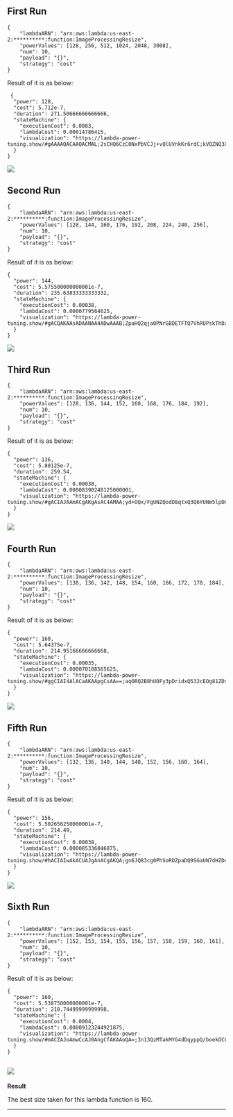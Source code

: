 ## First Run 
```
{
    "lambdaARN": "arn:aws:lambda:us-east-2:**********:function:ImageProcessingResize",
    "powerValues": [128, 256, 512, 1024, 2048, 3008],
    "num": 10,
    "payload": "{}",
    "strategy": "cost"
}
```
Result of it is as below: 

```
 {
  "power": 128,
  "cost": 5.712e-7,
  "duration": 271.50666666666666,
  "stateMachine": {
    "executionCost": 0.0003,
    "lambdaCost": 0.00014786415,
    "visualization": "https://lambda-power-tuning.show/#gAAAAQACAAQACMAL;2sCHQ6CzC0NxPbVCJj+vQlUVnkKr6rdC;kVQZNQ3XHTUrMU01cG3GNX1jNDYFWJg2"
  }
} 
```

<img src="first_run.png"
     style="float: center;" />

## Second Run 
```
{
    "lambdaARN": "arn:aws:lambda:us-east-2:**********:function:ImageProcessingResize",
    "powerValues": [128, 144, 160, 176, 192, 208, 224, 240, 256],
    "num": 10,
    "payload": "{}",
    "strategy": "cost"
}
```
Result of it is as below: 

```
{
  "power": 144,
  "cost": 5.575500000000001e-7,
  "duration": 235.63833333333332,
  "stateMachine": {
    "executionCost": 0.00038,
    "lambdaCost": 0.0000779564625,
    "visualization": "https://lambda-power-tuning.show/#gACQAKAAsADAANAA4ADwAAAB;ZpaHQ2qja0PNrGBDETFTQ7VhRUPskThDzQwoQzPzGkOuRwdD;kVQZNYuqFTVxix41oVIkNVZsJzV3dyk187cmNVvUIzWRVBk1"
  }
}
```

<img src="second_run.png"
     style="float: center;" />

## Third Run 
```
{
    "lambdaARN": "arn:aws:lambda:us-east-2:**********:function:ImageProcessingResize",
    "powerValues": [128, 136, 144, 152, 160, 168, 176, 184, 192],
    "num": 10,
    "payload": "{}",
    "strategy": "cost"
}
```
Result of it is as below: 

```
{
  "power": 136,
  "cost": 5.80125e-7,
  "duration": 259.54,
  "stateMachine": {
    "executionCost": 0.00038,
    "lambdaCost": 0.00008390248125000001,
    "visualization": "https://lambda-power-tuning.show/#gACIAJAAmACgAKgAsAC4AMAA;yd+OQx/FgUNZQodD8qtxQ3Q6YUNm5lpDG6hUQya/TkPG0kVD;6zghNeO5GzXJ3Cs1WP8hNdQ/HzVdCCI1DhklNYO9JzVWbCc1"
  }
}
```

<img src="third_run.png"
     style="float: center;" />

## Fourth Run 
```
{
    "lambdaARN": "arn:aws:lambda:us-east-2:**********:function:ImageProcessingResize",
    "powerValues": [130, 136, 142, 148, 154, 160, 166, 172, 178, 184],
    "num": 10,
    "payload": "{}",
    "strategy": "cost"
}
```
Result of it is as below: 

```
{
  "power": 160,
  "cost": 5.64375e-7,
  "duration": 214.95166666666668,
  "stateMachine": {
    "executionCost": 0.00035,
    "lambdaCost": 0.000070108565625,
    "visualization": "https://lambda-power-tuning.show/#ggCIAI4AlACaAKAApgCsAA==;aqORQ2B8hUOFy3pDridxQ532cEOg81ZDseRUQ/LrYkM=;NC0nNTPrHzXS9xw1/rsdNWZzIzWOfxc1orcbNVbzKzU="
  }
}
```

<img src="fourth_run.png"
     style="float: center;" />

## Fifth Run 
```
{
    "lambdaARN": "arn:aws:lambda:us-east-2:**********:function:ImageProcessingResize",
    "powerValues": [132, 136, 140, 144, 148, 152, 156, 160, 164],
    "num": 10,
    "payload": "{}",
    "strategy": "cost"
}
```
Result of it is as below: 

```
{
  "power": 156,
  "cost": 5.502656250000001e-7,
  "duration": 214.49,
  "stateMachine": {
    "executionCost": 0.00038,
    "lambdaCost": 0.000085336846875,
    "visualization": "https://lambda-power-tuning.show/#hACIAIwAkACUAJgAnACgAKQA;gn6JQ83cg0PhSoRDZpaDQ9SGaUN7dHZDcX1WQ502ZEPl12FD;q90fNTUfHjWdYyM1VmwnNR6FGDUxWCU197UTNf9cITUGOyM1"
  }
}
```

<img src="fifth_run.png"
     style="float: center;" />

## Sixth Run 
```
{
    "lambdaARN": "arn:aws:lambda:us-east-2:**********:function:ImageProcessingResize",
    "powerValues": [152, 153, 154, 155, 156, 157, 158, 159, 160, 161],
    "num": 10,
    "payload": "{}",
    "strategy": "cost"
}
```
Result of it is as below: 

```
{
  "power": 160,
  "cost": 5.538750000000001e-7,
  "duration": 210.74499999999998,
  "stateMachine": {
    "executionCost": 0.0004,
    "lambdaCost": 0.00009123244921875,
    "visualization": "https://lambda-power-tuning.show/#mACZAJoAmwCcAJ0AngCfAKAAoQA=;3n13QzMTakMYG4dDqyppQ/boekOCLmhDB3pmQ4/CdEO4vlJDjwJ4Qw==;jwMmNbVYHjUezDc12bsfNZtxLDV6GiE157wgNf6OKzUArhQ1f40wNQ=="
  }
}
```

<img src="sixth_run.png"
     style="float: center;" />
---
**Result**

The best size taken for this lambda function is 160.

---

